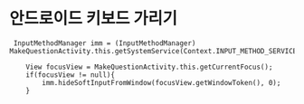 # 안드로이드 키보드 가리기
	 InputMethodManager imm = (InputMethodManager) MakeQuestionActivity.this.getSystemService(Context.INPUT_METHOD_SERVICE);

        View focusView = MakeQuestionActivity.this.getCurrentFocus();
        if(focusView != null){
            imm.hideSoftInputFromWindow(focusView.getWindowToken(), 0);
        }